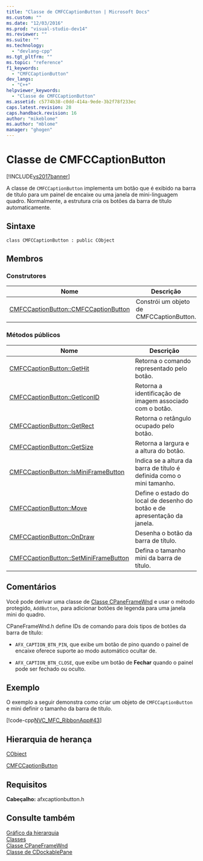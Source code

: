 ```yaml
---
title: "Classe de CMFCCaptionButton | Microsoft Docs"
ms.custom: ""
ms.date: "12/03/2016"
ms.prod: "visual-studio-dev14"
ms.reviewer: ""
ms.suite: ""
ms.technology: 
  - "devlang-cpp"
ms.tgt_pltfrm: ""
ms.topic: "reference"
f1_keywords: 
  - "CMFCCaptionButton"
dev_langs: 
  - "C++"
helpviewer_keywords: 
  - "Classe de CMFCCaptionButton"
ms.assetid: c5774b38-c0dd-414a-9ede-3b2f78f233ec
caps.latest.revision: 28
caps.handback.revision: 16
author: "mikeblome"
ms.author: "mblome"
manager: "ghogen"
---
```

# Classe de CMFCCaptionButton
[!INCLUDE[vs2017banner](../../assembler/inline/includes/vs2017banner.md)]

A classe de `CMFCCaptionButton` implementa um botão que é exibido na barra de título para um painel de encaixe ou uma janela de mini\-linguagem quadro.  Normalmente, a estrutura cria os botões da barra de título automaticamente.  
  
## Sintaxe  
  
```  
class CMFCCaptionButton : public CObject  
```  
  
## Membros  
  
### Construtores  
  
|Nome|Descrição|  
|----------|---------------|  
|[CMFCCaptionButton::CMFCCaptionButton](../Topic/CMFCCaptionButton::CMFCCaptionButton.md)|Constrói um objeto de CMFCCaptionButton.|  
  
### Métodos públicos  
  
|Nome|Descrição|  
|----------|---------------|  
|[CMFCCaptionButton::GetHit](../Topic/CMFCCaptionButton::GetHit.md)|Retorna o comando representado pelo botão.|  
|[CMFCCaptionButton::GetIconID](../Topic/CMFCCaptionButton::GetIconID.md)|Retorna a identificação de imagem associado com o botão.|  
|[CMFCCaptionButton::GetRect](../Topic/CMFCCaptionButton::GetRect.md)|Retorna o retângulo ocupado pelo botão.|  
|[CMFCCaptionButton::GetSize](../Topic/CMFCCaptionButton::GetSize.md)|Retorna a largura e a altura do botão.|  
|[CMFCCaptionButton::IsMiniFrameButton](../Topic/CMFCCaptionButton::IsMiniFrameButton.md)|Indica se a altura da barra de título é definida como o mini tamanho.|  
|[CMFCCaptionButton::Move](../Topic/CMFCCaptionButton::Move.md)|Define o estado do local de desenho do botão e de apresentação da janela.|  
|[CMFCCaptionButton::OnDraw](../Topic/CMFCCaptionButton::OnDraw.md)|Desenha o botão da barra de título.|  
|[CMFCCaptionButton::SetMiniFrameButton](../Topic/CMFCCaptionButton::SetMiniFrameButton.md)|Defina o tamanho mini da barra de título.|  
  
## Comentários  
 Você pode derivar uma classe de [Classe CPaneFrameWnd](../../mfc/reference/cpaneframewnd-class.md) e usar o método protegido, `AddButton`, para adicionar botões de legenda para uma janela mini do quadro.  
  
 CPaneFrameWnd.h define IDs de comando para dois tipos de botões da barra de título:  
  
-   `AFX_CAPTION_BTN_PIN`, que exibe um botão de pino quando o painel de encaixe oferece suporte ao modo automático ocultar de.  
  
-   `AFX_CAPTION_BTN_CLOSE`, que exibe um botão de **Fechar** quando o painel pode ser fechado ou oculto.  
  
## Exemplo  
 O exemplo a seguir demonstra como criar um objeto de `CMFCCaptionButton` e mini definir o tamanho da barra de título.  
  
 [!code-cpp[NVC_MFC_RibbonApp#43](../../mfc/reference/codesnippet/CPP/cmfccaptionbutton-class_1.cpp)]  
  
## Hierarquia de herança  
 [CObject](../Topic/CObject%20Class.md)  
  
 [CMFCCaptionButton](../../mfc/reference/cmfccaptionbutton-class.md)  
  
## Requisitos  
 **Cabeçalho:** afxcaptionbutton.h  
  
## Consulte também  
 [Gráfico da hierarquia](../../mfc/hierarchy-chart.md)   
 [Classes](../Topic/MFC%20Classes.md)   
 [Classe CPaneFrameWnd](../../mfc/reference/cpaneframewnd-class.md)   
 [Classe de CDockablePane](../Topic/CDockablePane%20Class.md)